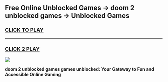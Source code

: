 
## Free Online Unblocked Games → doom 2 unblocked games → Unblocked Games
<h3>
<a href="https://premium.freeplayer.one?title=doom_2_unblocked_games&ref=21F">CLICK TO PLAY</a></h3>
<hr>

<h3>
<a href="https://premium.freeplayer.one?title=doom_2_unblocked_games&ref=21F">CLICK 2 PLAY</a>
  
</h3>

<a href="https://premium.freeplayer.one?title=doom_2_unblocked_games&ref=21F/"><img src="https://clearcache.store/games.png"></a>


**doom 2 unblocked games games unblocked: Your Gateway to Fun and Accessible Online Gaming**
